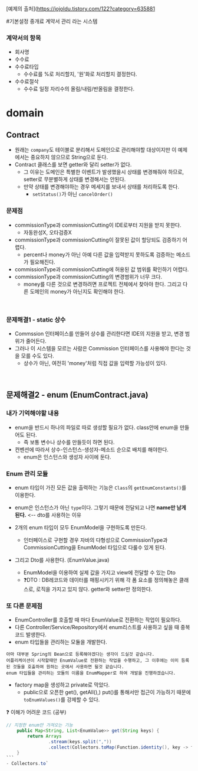 [예제의 출처](https://jojoldu.tistory.com/122?category=635881

#기본설정
중개료 계약서 관리 라는 시스템

### 계약서의 항목
- 회사명
- 수수료
- 수수료타입
    - 수수료를 %로 처리할지, '원'화로 처리할지 결정한다.
- 수수료절삭
    - 수수료 일정 자리수의 올림/내림/반올림을 결정한다.

# domain
## Contract
- 원래는 `company`도 테이블로 분리해서 도메인으로 관리해야할 대상이지만 이 예제에서는 중요하지 않으므로 String으로 둔다.
- Contract 클래스를 보면 getter와 달리 setter가 없다.
    - 그 이유는 도메인은 특별한 이벤트가 발생했을시 상태를 변경해줘야 하므로, setter로 무분별하게 상태를 변경해서는 안된다.
    - 만약 상태를 변경해야하는 경우 메세지를 보내서 상태를 처리하도록 한다. 
        - `setStatus()`가 아닌 `cancelOrder()`

### 문제점
- commissionType과 commissionCutting이 IDE로부터 지원을 받지 못한다.
    - 자동완성X, 오타검증X
- commissionType과 commissionCutting이 잘못된 값이 할당되도 검증하기 어렵다.
    - percent나 money가 아닌 아예 다른 값을 입력받지 못하도록 검증하는 메소드가 필요해진다.
- commissionType과 commissionCutting에 허용된 값 범위를 확인하기 어렵다.
- commissionType과 commissionCutting의 변경범위가 너무 크다.
    - money를 다른 것으로 변경하려면 프로젝트 전체에서 찾아야 한다. 그리고 다른 도메인의 money가 아닌지도 확인해야 한다.

<br>

### 문제해결1 - static 상수
- Commssion 인터페이스를 만들어 상수를 관리한다면 IDE의 지원을 받고, 변경 범위가 줄어든다.
- 그러나 이 시스템을 모르는 사람은 Commission 인터페이스를 사용해야 한다는 것을 모를 수도 있다.
    - 상수가 아닌, 여전히 'money'처럼 직접 값을 입력할 가능성이 있다.

<br> 

## 문제해결2 - enum (EnumContract.java)
### 내가 기억해야할 내용
- enum을 반드시 하나의 파일로 따로 생성할 필요가 없다. class안에 enum을 만들어도 된다.
    - 즉 보통 변수나 상수를 만들듯이 하면 된다.
- 컨벤션에 따라서 상수-인스턴스-생성자-메소드 순으로 배치를 해야한다. 
    - enum은 인스턴스와 생성자 사이에 둔다.


### Enum 관리 모듈
- enum 타입이 가진 모든 값을 출력하는 기능은 `Class`의 `getEnumConstants()`를 이용한다.
- enum은 인스턴스가 아닌 `type`이다. 그렇기 때문에 전달되고 나면 **name만 남게 된다.** <-- dto를 사용하는 이유

- 2개의 enum 타입이 모두 EnumModel을 구현하도록 만든다.
    - 인터페이스로 구현할 경우 자바의 다형성으로 CommissionType과 CommissionCutting을 EnumModel 타입으로 다룰수 있게 된다.

- 그리고 Dto를 사용한다. (EnumValue.java) 
    - EnumModel을 이용하여 실제 값을 가지고 view에 전달할 수 있는 Dto   
    - ❓DTO : DB레코드와 데이터를 매핑시키기 위해 각 폼 요소를 정의해놓은 클래스로, 로직을 가지고 있지 않다. getter와 setter만 정의한다.
  
### 또 다른 문제점
- EnumController를 호출할 때 마다 EnumValue로 전환하는 작업이 필요하다.
- 다른 Controller/Service/Repository에서 enum리스트를 사용하고 싶을 때 중복 코드 발생한다.
- enum 타입들을 관리하는 모듈을 개발한다.
```
아마 대부분 Spring의 Bean으로 등록해야겠다는 생각이 드실것 같습니다.
어플리케이션이 시작할때만 EnumValue로 전환하는 작업을 수행하고, 그 이후에는 이미 등록된 것들을 호출하여 원하는 곳에서 사용하면 될것 같습니다.
enum 타입들을 관리하는 모듈의 이름을 EnumMapper로 하여 개발을 진행하겠습니다.
```

- factory map을 생성하고 private로 막았다.
    - public으로 오픈한 get(), getAll(),) put()를 통해서만 접근이 가능하기 때문에 `toEnumValues()`를 강제할 수 있다.


❓ 이해가 어려운 코드 (공부)
````java
// 지정한 enum만 가져오는 기능
    public Map<String, List<EnumValue>> get(String keys) {
        return Arrays
                .stream(keys.split(","))
                .collect(Collectors.toMap(Function.identity(), key -> factory.get(key)));
    }
```
- Collectors.to`